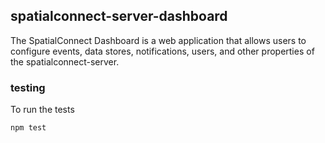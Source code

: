 ## spatialconnect-server-dashboard

The SpatialConnect Dashboard is a web application that allows users to configure
events, data stores, notifications, users, and other properties of
the spatialconnect-server.

### testing

To run the tests

```
npm test
```
